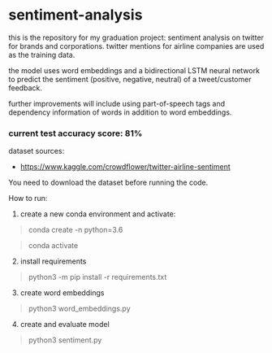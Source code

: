 # sentiment-analysis


this is the repository for my graduation project: 
sentiment analysis on twitter for brands and corporations. twitter mentions for airline companies are used as the training data.

the model uses word embeddings and a bidirectional LSTM neural network to predict the sentiment (positive, negative, neutral) of a tweet/customer feedback.

further improvements will include using part-of-speech tags and dependency information of words in addition to word embeddings.

### current test accuracy score: 81%

dataset sources:

- https://www.kaggle.com/crowdflower/twitter-airline-sentiment


You need to download the dataset before running the code. 

How to run:

1. create a new conda environment and activate:

> conda create -n <env-name> python=3.6
  
> conda activate <env-name>
  
2. install requirements
  
> python3 -m pip install -r requirements.txt
  
3. create word embeddings
  
> python3 word_embeddings.py
  
4. create and evaluate model
  
> python3 sentiment.py
  
